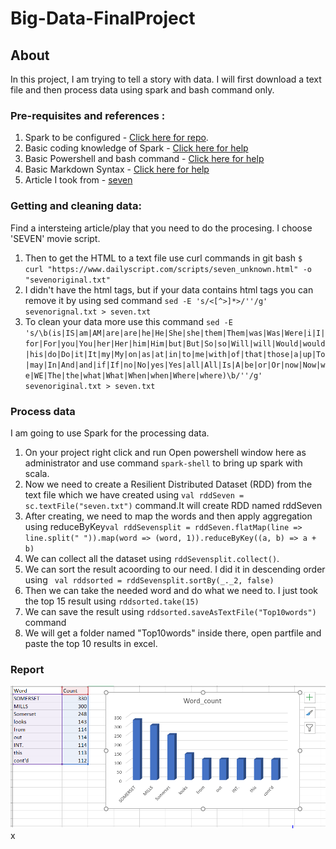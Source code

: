 # Big-Data-FinalProject
## About
In this project, I am trying to tell a story with data. I will first download a text file and then process data using spark and bash command only.

### Pre-requisites and references :
1. Spark to be configured - [Click here for repo](https://github.com/denisecase/setup-spark). 
2. Basic coding knowledge of Spark - [Click here for help](https://spark.apache.org/)
3. Basic Powershell and bash command - [Click here for help](https://devblogs.microsoft.com/scripting/use-a-powershell-cmdlet-to-count-files-words-and-lines/)
4. Basic Markdown Syntax - [Click here for help](https://www.markdownguide.org/basic-syntax/)
5. Article I took from - [seven](https://www.dailyscript.com/scripts/seven_unknown.html) 

### Getting and cleaning data:
Find a intersteing article/play that you need to do the procesing. I choose 'SEVEN' movie script. 
1. Then to get the HTML to a text file use curl commands in git bash ```$  curl "https://www.dailyscript.com/scripts/seven_unknown.html" -o "sevenoriginal.txt"```
2. I didn't have the html tags, but if your data contains html tags you can remove it by using sed command ``` sed -E 's/<[^>]*>/''/g' sevenorignal.txt > seven.txt ```
3. To clean your data more use this command ```sed -E 's/\b(is|IS|am|AM|are|are|he|He|She|she|them|Them|was|Was|Were|i|I|for|For|you|You|her|Her|him|Him|but|But|So|so|Will|will|Would|would|his|do|Do|it|It|my|My|on|as|at|in|to|me|with|of|that|those|a|up|To|may|In|And|and|if|If|no|No|yes|Yes|all|All|Is|A|be|or|Or|now|Now|we|WE|The|the|what|What|When|when|Where|where)\b/''/g' sevenoriginal.txt > seven.txt ```

### Process data
I am going to use Spark for the processing data.

1. On your project right click and run Open powershell window here as administrator and use command ```spark-shell``` to bring up spark with scala.
2. Now we need to create a Resilient Distributed Dataset (RDD) from the text file which we have created using ```val rddSeven = sc.textFile("seven.txt")``` command.It will create RDD named rddSeven
3. After creating, we need to map the words and then apply aggregation using reduceByKey```val rddSevensplit = rddSeven.flatMap(line => line.split(" ")).map(word => (word, 1)).reduceByKey((a, b) => a + b)```
4. We can collect all the dataset using ```rddSevensplit.collect()```. 
5. We can sort the result acoording to our need. I did it in descending order using ``` val rddsorted = rddSevensplit.sortBy(_._2, false)```
6. Then we can take the needed word and do what we need to. I just took the top 15 result using ```rddsorted.take(15)```
7. We can save the result using ```rddsorted.saveAsTextFile("Top10words")``` command
8. We will get a folder named "Top10words" inside there, open partfile and paste the top 10 results in excel.

### Report
![](wordcount.PNG)x
